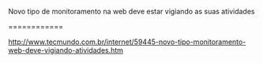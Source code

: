 Novo tipo de monitoramento na web deve estar vigiando as suas atividades

============

http://www.tecmundo.com.br/internet/59445-novo-tipo-monitoramento-web-deve-vigiando-atividades.htm